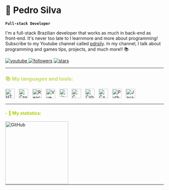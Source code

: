# 🥝 Pedro Silva

**`Full-stack Developer`**

I'm a full-stack Brazilian developer that works as much in back-end as
front-end. It's never too late to I learnmore and more about programming! Subscribe to my Youtube channel called [pdrsily](https://www.youtube.com/@pedrosilvz). In my channel,
I talk about programming and games tips, projects, and much more!! 📚

  <p align="left">
      <a href="https://www.youtube.com/@pedrosilvz">
         <img alt="youtube" title="Subscribe to my YouTube Channel" src="https://custom-icon-badges.demolab.com/youtube/channel/subscribers/UCQ_l3bTD4Y_keZhT46o83aQ?color=FD2E2E&label=Subscribe to my channel&logo=video&logoColor=white&style=for-the-badge&labelColor=e32929"/>
         </a> 
      <a href="https://github.com/pedrosilvz?tab=followers">
         <img alt="followers" title="Follow me on github" src="https://custom-icon-badges.demolab.com/github/followers/pedrosilvz?color=64b320&labelColor=5ba818&style=for-the-badge&logo=github&label=Follow&logoColor=white"/></a>
      <a href="https://github.com/pedrosilvz?tab=repositories&sort=stargazers">
         <img alt="stars" title="My stars on GitHub" src="https://custom-icon-badges.demolab.com/github/stars/pedrosilvz?color=F8C529&style=for-the-badge&labelColor=FFC000&logo=star&logoColor=black"/></a>
   </p>

---

<h3 style = "color: rgb(197, 219, 97);">📚 My languages and tools:</h3>


 <img
    align = "left"
    alt = "HTML"
    tittle = "HTML" 
    width = "30px"
    style = "padding-right: 10px"
    img src="https://cdn.jsdelivr.net/gh/devicons/devicon@latest/icons/html5/html5-original.svg" 
/>
          


  <img
    align = "left"
    alt = "Css"
    tittle = "Css"
    width = "30px"
    style = "padding-right: 10px"
    src="https://cdn.jsdelivr.net/gh/devicons/devicon@latest/icons/css3/css3-original.svg" 
/>

  <img
    align = "left"
    alt = "React"
    tittle = "React"
    width = "30px"
    style = "padding-right: 10px"
    src="https://cdn.jsdelivr.net/gh/devicons/devicon@latest/icons/vuejs/vuejs-original.svg" 
/>     

 <img
    align = "left"
    alt = "Vue"
    tittle = "Vue.js"
    width = "30px"
    style = "padding-right: 10px"
    src="https://cdn.jsdelivr.net/gh/devicons/devicon@latest/icons/react/react-original.svg"
/>  

   
  <img
    align = "left"
    alt = "JavaScript"
    tittle = "JavaScript"
    width = "26px"
    style = "padding-right: 10px;"
    src="https://cdn.jsdelivr.net/gh/devicons/devicon@latest/icons/javascript/javascript-original.svg"
 />

  <img
    align = "left"
    alt = "C"
    tittle = "C"
    width = "30px"
    style = "padding-right: 10px"
    src="https://cdn.jsdelivr.net/gh/devicons/devicon@latest/icons/c/c-original.svg" 
  />
          

  <img
    align = "left"
    alt = "Csharp"
    tittle = "C#"
    width = "30px"
    style = "padding-right: 10px;"
    src="https://cdn.jsdelivr.net/gh/devicons/devicon@latest/icons/csharp/csharp-original.svg" 
/>


  <img
    align = "left"
    alt = "C++"
    tittle = "C++"
    width = "30px"
    style = "padding-right: 10px;"
    src="https://cdn.jsdelivr.net/gh/devicons/devicon@latest/icons/cplusplus/cplusplus-original.svg"
 />


  <img
    align = "left"
    alt = "Python"
    tittle = "Python"
    width = "30px"
    style = "padding-right: 10px;"
    src="https://cdn.jsdelivr.net/gh/devicons/devicon@latest/icons/python/python-original.svg" 
/>

 <img
    align = "left"
    alt = "Java"
    tittle = "Java"
    width = "30px"
    style = "padding-right: 10px;"
    src= "https://cdn.jsdelivr.net/gh/devicons/devicon@latest/icons/java/java-original.svg" 
/>

<br>
<br>

---

<h4 style = "color: rgb(170, 208, 0); font-weight: bolder;">- 🐍 My statistics:</h4>

<p>
<img
    align = "left"
    alt = "GitHub"
    height = "200"
    style = "padding-right: 10px;"
    src= "https://github-readme-stats.vercel.app/api?username=pedrosilvz&show_icons=true&theme=merko&border_color=aad000&border_radius=4.5"
/>    
 

</p>  
  
<br>
<br>
<br>
<br>
<br>
<br>
<br>
<br>
<br>
<br>
<br>

---

